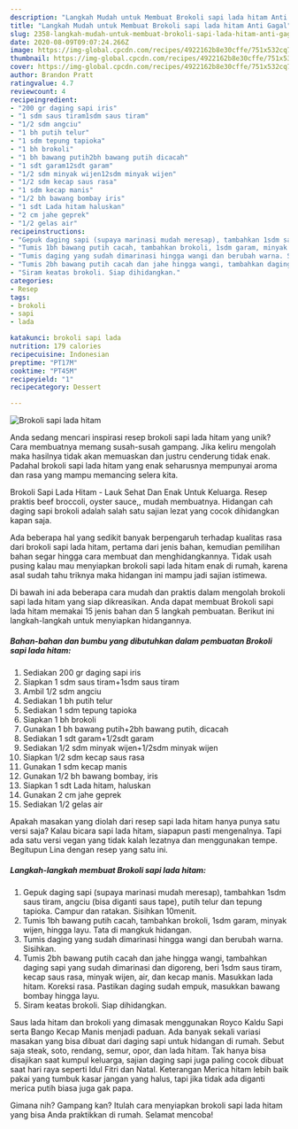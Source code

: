 ```yaml
---
description: "Langkah Mudah untuk Membuat Brokoli sapi lada hitam Anti Gagal"
title: "Langkah Mudah untuk Membuat Brokoli sapi lada hitam Anti Gagal"
slug: 2358-langkah-mudah-untuk-membuat-brokoli-sapi-lada-hitam-anti-gagal
date: 2020-08-09T09:07:24.266Z
image: https://img-global.cpcdn.com/recipes/4922162b8e30cffe/751x532cq70/brokoli-sapi-lada-hitam-foto-resep-utama.jpg
thumbnail: https://img-global.cpcdn.com/recipes/4922162b8e30cffe/751x532cq70/brokoli-sapi-lada-hitam-foto-resep-utama.jpg
cover: https://img-global.cpcdn.com/recipes/4922162b8e30cffe/751x532cq70/brokoli-sapi-lada-hitam-foto-resep-utama.jpg
author: Brandon Pratt
ratingvalue: 4.7
reviewcount: 4
recipeingredient:
- "200 gr daging sapi iris"
- "1 sdm saus tiram1sdm saus tiram"
- "1/2 sdm angciu"
- "1 bh putih telur"
- "1 sdm tepung tapioka"
- "1 bh brokoli"
- "1 bh bawang putih2bh bawang putih dicacah"
- "1 sdt garam12sdt garam"
- "1/2 sdm minyak wijen12sdm minyak wijen"
- "1/2 sdm kecap saus rasa"
- "1 sdm kecap manis"
- "1/2 bh bawang bombay iris"
- "1 sdt Lada hitam haluskan"
- "2 cm jahe geprek"
- "1/2 gelas air"
recipeinstructions:
- "Gepuk daging sapi (supaya marinasi mudah meresap), tambahkan 1sdm saus tiram, angciu (bisa diganti saus tape), putih telur dan tepung tapioka. Campur dan ratakan. Sisihkan 10menit."
- "Tumis 1bh bawang putih cacah, tambahkan brokoli, 1sdm garam, minyak wijen, hingga layu. Tata di mangkuk hidangan."
- "Tumis daging yang sudah dimarinasi hingga wangi dan berubah warna. Sisihkan."
- "Tumis 2bh bawang putih cacah dan jahe hingga wangi, tambahkan daging sapi yang sudah dimarinasi dan digoreng, beri 1sdm saus tiram, kecap saus rasa, minyak wijen, air, dan kecap manis. Masukkan lada hitam. Koreksi rasa. Pastikan daging sudah empuk, masukkan bawang bombay hingga layu."
- "Siram keatas brokoli. Siap dihidangkan."
categories:
- Resep
tags:
- brokoli
- sapi
- lada

katakunci: brokoli sapi lada 
nutrition: 179 calories
recipecuisine: Indonesian
preptime: "PT17M"
cooktime: "PT45M"
recipeyield: "1"
recipecategory: Dessert

---
```



![Brokoli sapi lada hitam](https://img-global.cpcdn.com/recipes/4922162b8e30cffe/751x532cq70/brokoli-sapi-lada-hitam-foto-resep-utama.jpg)

Anda sedang mencari inspirasi resep brokoli sapi lada hitam yang unik? Cara membuatnya memang susah-susah gampang. Jika keliru mengolah maka hasilnya tidak akan memuaskan dan justru cenderung tidak enak. Padahal brokoli sapi lada hitam yang enak seharusnya mempunyai aroma dan rasa yang mampu memancing selera kita.

Brokoli Sapi Lada Hitam - Lauk Sehat Dan Enak Untuk Keluarga. Resep praktis beef broccoli, oyster sauce,, mudah membuatnya. Hidangan cah daging sapi brokoli adalah salah satu sajian lezat yang cocok dihidangkan kapan saja.

Ada beberapa hal yang sedikit banyak berpengaruh terhadap kualitas rasa dari brokoli sapi lada hitam, pertama dari jenis bahan, kemudian pemilihan bahan segar hingga cara membuat dan menghidangkannya. Tidak usah pusing kalau mau menyiapkan brokoli sapi lada hitam enak di rumah, karena asal sudah tahu triknya maka hidangan ini mampu jadi sajian istimewa.


Di bawah ini ada beberapa cara mudah dan praktis dalam mengolah brokoli sapi lada hitam yang siap dikreasikan. Anda dapat membuat Brokoli sapi lada hitam memakai 15 jenis bahan dan 5 langkah pembuatan. Berikut ini langkah-langkah untuk menyiapkan hidangannya.

<!--inarticleads1-->

##### Bahan-bahan dan bumbu yang dibutuhkan dalam pembuatan Brokoli sapi lada hitam:

1. Sediakan 200 gr daging sapi iris
1. Siapkan 1 sdm saus tiram+1sdm saus tiram
1. Ambil 1/2 sdm angciu
1. Sediakan 1 bh putih telur
1. Sediakan 1 sdm tepung tapioka
1. Siapkan 1 bh brokoli
1. Gunakan 1 bh bawang putih+2bh bawang putih, dicacah
1. Sediakan 1 sdt garam+1/2sdt garam
1. Sediakan 1/2 sdm minyak wijen+1/2sdm minyak wijen
1. Siapkan 1/2 sdm kecap saus rasa
1. Gunakan 1 sdm kecap manis
1. Gunakan 1/2 bh bawang bombay, iris
1. Siapkan 1 sdt Lada hitam, haluskan
1. Gunakan 2 cm jahe geprek
1. Sediakan 1/2 gelas air


Apakah masakan yang diolah dari resep sapi lada hitam hanya punya satu versi saja? Kalau bicara sapi lada hitam, siapapun pasti mengenalnya. Tapi ada satu versi vegan yang tidak kalah lezatnya dan menggunakan tempe. Begitupun Lina dengan resep yang satu ini. 

<!--inarticleads2-->

##### Langkah-langkah membuat Brokoli sapi lada hitam:

1. Gepuk daging sapi (supaya marinasi mudah meresap), tambahkan 1sdm saus tiram, angciu (bisa diganti saus tape), putih telur dan tepung tapioka. Campur dan ratakan. Sisihkan 10menit.
1. Tumis 1bh bawang putih cacah, tambahkan brokoli, 1sdm garam, minyak wijen, hingga layu. Tata di mangkuk hidangan.
1. Tumis daging yang sudah dimarinasi hingga wangi dan berubah warna. Sisihkan.
1. Tumis 2bh bawang putih cacah dan jahe hingga wangi, tambahkan daging sapi yang sudah dimarinasi dan digoreng, beri 1sdm saus tiram, kecap saus rasa, minyak wijen, air, dan kecap manis. Masukkan lada hitam. Koreksi rasa. Pastikan daging sudah empuk, masukkan bawang bombay hingga layu.
1. Siram keatas brokoli. Siap dihidangkan.


Saus lada hitam dan brokoli yang dimasak menggunakan Royco Kaldu Sapi serta Bango Kecap Manis menjadi paduan. Ada banyak sekali variasi masakan yang bisa dibuat dari daging sapi untuk hidangan di rumah. Sebut saja steak, soto, rendang, semur, opor, dan lada hitam. Tak hanya bisa disajikan saat kumpul keluarga, sajian daging sapi juga paling cocok dibuat saat hari raya seperti Idul Fitri dan Natal. Keterangan Merica hitam lebih baik pakai yang tumbuk kasar jangan yang halus, tapi jika tidak ada diganti merica putih biasa juga gak papa. 

Gimana nih? Gampang kan? Itulah cara menyiapkan brokoli sapi lada hitam yang bisa Anda praktikkan di rumah. Selamat mencoba!
